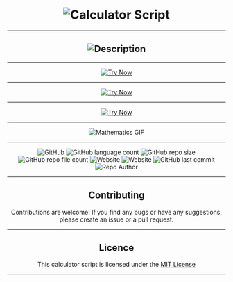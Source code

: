 <!-- This calculator script is created by @Akhil-Mahesh -->
<!-- Github - @Akhil-Mahesh -->
<!-- https://github.com/Akhil-Mahesh -->
<!-- https://www.youtube.com/AlonePhilic -->

<!-- This is the title -->

<h1 align="center"><img src="https://readme-typing-svg.herokuapp.com?font=Orbitron&size=40&pause=1000&color=26F700&width=435&height=100&lines=Calculator+Script" alt="Calculator Script" /></h1>

---

<!-- This is the description -->

<h2 align="center"><img src="https://readme-typing-svg.herokuapp.com?font=Orbitron&size=26&pause=1000&color=00A5F7&width=435&height=100&lines=This+is+a+Calculator+Script;developed+using;HTML%2C+CSS+and+JavaScript.;It+provides+basic+arithmetic;operations+with+a+;user-friendly+interface." alt="Description" /></h2>

---
<p align="center">
<a href="https://calculator.akhil-mahesh.repl.co/" target="_blank" rel="noopener">
  <img src="https://img.shields.io/badge/Try%20Now-%20-black?style=social&logo=replit&color=black" alt="Try Now">
</a>
</p>
<hr>
<p align="center">
<a href="https://calculator-snowy-alpha.vercel.app/" target="_blank" rel="noopener">
  <img src="https://img.shields.io/badge/Try%20Now-%20-black?style=social&logo=vercel&color=black" alt="Try Now">
</a>
</p>
<hr>
<p align="center">
<a href="https://akhil-mahesh.github.io/Calculator/" target="_blank" rel="noopener">
  <img src="https://img.shields.io/badge/Try%20Now-%20-black?style=social&logo=github&color=black" alt="Try Now">
</a>
</p>

---

<p align="center">

<img src="https://media.giphy.com/media/PoG5WwGyOx1N36cMqP/giphy.gif" alt="Mathematics GIF">

</p>

<hr>

<p align="center">
<img alt="GitHub" src="https://img.shields.io/github/license/akhil-mahesh/calculator?color=black&logo=github&style=plastic">

<img alt="GitHub language count" src="https://img.shields.io/github/languages/count/akhil-mahesh/calculator?color=black&logo=github&style=plastic">

<img alt="GitHub repo size" src="https://img.shields.io/github/repo-size/akhil-mahesh/calculator?color=black&logo=github&style=plastic">

<img alt="GitHub repo file count" src="https://img.shields.io/github/directory-file-count/akhil-mahesh/calculator?color=black&logo=GitHub&style=plastic">

<img alt="Website" src="https://img.shields.io/website?color=black&down_color=red&down_message=offline&label=Replit%20Try%20Now&logo=replit&style=plastic&up_color=lime&up_message=working&url=https%3A%2F%2Fcalculator.akhil-mahesh.repl.co%2F">

<img alt="Website" src="https://img.shields.io/website?color=black&down_color=red&down_message=offline&label=Vercel%20Try%20Now&logo=vercel&style=plastic&up_color=lime&up_message=working&url=https%3A%2F%2Fcalculator-snowy-alpha.vercel.app%2F">

<img alt="GitHub last commit" src="https://img.shields.io/github/last-commit/Akhil-Mahesh/Calculator?color=black&style=plastic&logo=github">

<img alt="Repo Author" src="https://img.shields.io/badge/Author-Akhil--Mahesh-color=black&?color=black&style=plastic&logo=github">

</p>

<hr>

<h2 align="center">Contributing</h2>

<p align="center">
Contributions are welcome! If you find any bugs or have any suggestions, please create an issue or a pull request.
</p>

<hr>

<h2 align="center">Licence</h2>

<p align="center">
This calculator script is licensed under the <a href="https://github.com/Akhil-Mahesh/Calculator/blob/72afa24a034b06f50881c6989dbf126792d39896/LICENSE">MIT License</a>
</p>

<hr>
